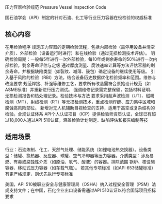 压力容器检验规范
Pressure Vessel Inspection Code

国石油学会（API）制定的针对石油、化工等行业压力容器在役检验的权威标准

## 核心内容
​在用检验程序
规定压力容器的定期检验流程，包括内部检验（需停用设备并清空介质）、外部检验（设备运行时进行）和在线检验（通过无损检测技术评估）。
明确检验周期：一般每5年进行一次外部检验，每10年或剩余寿命的50%进行一次内部检验。
​剩余寿命评估与定级
通过厚度测量、腐蚀速率计算等方法评估容器的剩余寿命，并根据缺陷类型（如裂纹、减薄、鼓包）确定设备的继续使用等级。
引入基于风险的检验（RBI）方法，结合设备历史数据优化检验频率和范围。
​维修与改造要求
规范焊接、补强等维修工艺，要求所有改造需符合原始设计规范（如ASME标准）并重新进行压力测试。
强调维修记录需完整保留，包括材料证明、无损检测报告和热处理记录。
​检验技术与方法
要求采用超声波检测（UT）、磁粉检测（MT）、射线检测（RT）等无损检测技术，重点检测焊缝、应力集中区域和腐蚀高风险部位。
新增对无人机辅助目视检查的支持，适用于高空或复杂结构的检验。
​合规认证体系
API个人认证项目（ICP）提供检验师资质认证，全球已有超过18,000人通过API 510认证，涵盖检验计划制定、缺陷评估和报告编制等技

## 适用场景
​行业：石油炼制、化工、天然气处理、储能系统（如锂电池热交换器）。
​设备类型：储罐、换热器、反应器、球罐、空气冷却器等压力容器。
​介质类型：涉及易燃、有毒或腐蚀性介质（如原油、氢气、酸液）的容器。
​排除范围
锅炉、核设施容器、移动式压力容器（如车载气瓶）。
若其他专项标准（如API 653储罐标准）有更严格规定，则优先执行专项标准


美国，API 510被职业安全与健康管理局（OSHA）纳入过程安全管理（PSM）法规支持文件；在中国，石化企业出口设备需通过API 510认证以符合国际项目招标要求

